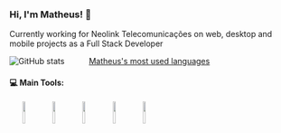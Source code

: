 ### Hi, I'm Matheus! 👋

Currently working for Neolink Telecomunicações on web, desktop and mobile projects as a Full Stack Developer

![GitHub stats](https://github-readme-stats.vercel.app/api?username=MatheusOliveira10&show_icons=true&theme=gotham)
&nbsp;&nbsp;&nbsp;&nbsp;&nbsp;&nbsp;&nbsp;&nbsp;&nbsp;
[Matheus's most used languages](https://github-readme-stats.vercel.app/api/top-langs/?username=MatheusOliveira10&show_icons=true&theme=gotham)

#### :computer: Main Tools: 
<p align="center">
  <img align="left" img width="10%" src="https://e7.pngegg.com/pngimages/184/491/png-clipart-php-php.png">
  <img align="left" img width="10%" src="https://upload.wikimedia.org/wikipedia/commons/thumb/9/9a/Laravel.svg/250px-Laravel.svg.png">
  <img align="left" img width="10%" src="https://e7.pngegg.com/pngimages/732/675/png-clipart-mysql-mysql-thumbnail.png">
  <img align="left" img width="10%" src="https://upload.wikimedia.org/wikipedia/commons/thumb/a/a7/React-icon.svg/1280px-React-icon.svg.png">
  <img align="left" img width="10%" src="https://cdn.iconscout.com/icon/free/png-512/javascript-2752148-2284965.png">
</p>
